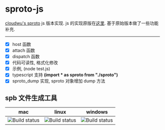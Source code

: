 # sproto-js
[cloudwu's sproto](https://github.com/cloudwu/sproto) js 版本实现.
js 的实现原版在[这里](https://github.com/zhangshiqian1214/sproto-js). 基于原始版本做了一些功能补充.

---
- [x] host 函数
- [x] attach 函数
- [x] dispatch 函数
- [x] 代码可读性, 格式化修改
- [x] 示例, (node test.js)
- [x] typescript 支持 **(import * as sproto from "./sproto")**
- [x] sproto_dump 实现, sproto 对象增加 dump 方法

spb 文件生成工具
-
mac | linux | windows
--- | ----- | -------
![Build status](https://ci.appveyor.com/api/projects/status/nlgirox464j6ldg5/branch/v3?svg=true)|![Build status](https://ci.appveyor.com/api/projects/status/nlgirox464j6ldg5/branch/v3?svg=true)|![Build status](https://ci.appveyor.com/api/projects/status/nlgirox464j6ldg5/branch/v3?svg=true)